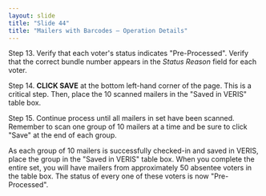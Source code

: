 ```yaml
---
layout: slide
title: "Slide 44"
title: "Mailers with Barcodes – Operation Details"
---
```


Step 13. Verify that each voter's status indicates "Pre-Processed". Verify that the correct bundle number appears in the _Status Reason_ field for each voter.

Step 14. **CLICK SAVE** at the bottom left-hand corner of the page. This is a critical step. Then, place the 10 scanned mailers in the "Saved in VERIS" table box.

Step 15. Continue process until all mailers in set have been scanned. Remember to scan one group of 10 mailers at a time and be sure to click "Save" at the end of each group.

As each group of 10 mailers is successfully checked-in and saved in VERIS, place the group in the "Saved in VERIS" table box. When you complete the entire set, you will have mailers from approximately 50 absentee voters in the table box. The status of every one of these voters is now "Pre-Processed".
